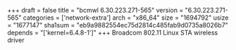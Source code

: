 +++
draft = false
title = "bcmwl 6.30.223.271-565"
version = "6.30.223.271-565"
categories = ['network-extra']
arch = "x86_64"
size = "1694792"
usize = "1677147"
sha1sum = "eb9a9882554ec75d2814c485fab9d0735a8026b7"
depends = "['kernel=6.4.8-1']"
+++
Broadcom 802.11 Linux STA wireless driver